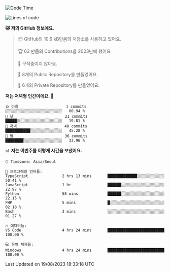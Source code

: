   <!--START_SECTION:waka-->
![Code Time](http://img.shields.io/badge/Code%20Time-189%20hrs%2034%20mins-blue)

![Lines of code](https://img.shields.io/badge/%EC%A0%80%EB%8A%94%20%EC%97%AC%ED%83%9C%EA%B9%8C%EC%A7%80%20-84.9%20thousand%20%EC%A4%84%EC%9D%98%20%EC%BD%94%EB%93%9C%EB%A5%BC%20%EC%9E%91%EC%84%B1%ED%96%88%EC%96%B4%EC%9A%94.-blue)

**🐱 저의 GitHub 정보에요.** 

> 📦 GitHub의 10.9 kB만큼의 저장소를 사용하고 있어요. 
 > 
> 🏆 63 만큼의 Contributions을 2023년에 했어요
 > 
> 🚫 구직중이지 않아요.
 > 
> 📜 8개의 Public Repository를 만들었어요. 
 > 
> 🔑 6개의 Private Repository를 만들었어요. 
 > 
**저는 저녁형 인간이에요. 🦉** 

```text
🌞 아침                     1 commits           ░░░░░░░░░░░░░░░░░░░░░░░░░   00.94 % 
🌆 낮　                     21 commits          █████░░░░░░░░░░░░░░░░░░░░   19.81 % 
🌃 저녁                     48 commits          ███████████░░░░░░░░░░░░░░   45.28 % 
🌙 밤　                     36 commits          ████████░░░░░░░░░░░░░░░░░   33.96 % 
```


📊 **저는 이번주를 이렇게 시간을 보냈어요.** 

```text
🕑︎ Timezone: Asia/Seoul

💬 프로그래밍 언어들: 
TypeScript               2 hrs 13 mins       █████████████░░░░░░░░░░░░   50.41 % 
JavaScript               1 hr                ██████░░░░░░░░░░░░░░░░░░░   22.97 % 
Python                   58 mins             ██████░░░░░░░░░░░░░░░░░░░   22.15 % 
PHP                      5 mins              █░░░░░░░░░░░░░░░░░░░░░░░░   02.18 % 
Bash                     3 mins              ░░░░░░░░░░░░░░░░░░░░░░░░░   01.27 % 

🔥 에디터들: 
VS Code                  4 hrs 24 mins       █████████████████████████   100.00 % 

💻 운영 체제들: 
Windows                  4 hrs 24 mins       █████████████████████████   100.00 % 
```


 Last Updated on 19/08/2023 18:33:18 UTC
<!--END_SECTION:waka-->
